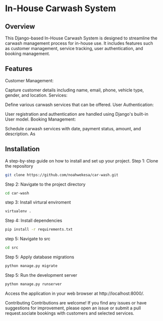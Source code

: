 # In-House Carwash System 

## Overview
This Django-based In-House Carwash System is designed to streamline the carwash management process for in-house use. It includes features such as customer management, service tracking, user authentication, and booking management.
## Features
Customer Management:

Capture customer details including name, email, phone, vehicle type, gender, and location.
Services:

Define various carwash services that can be offered.
User Authentication:

User registration and authentication are handled using Django's built-in User model.
Booking Management:

Schedule carwash services with date, payment status, amount, and description.
As
## Installation
A step-by-step guide on how to install and set up your project. 
Step 1: Clone the repository
```bash
git clone https://github.com/noahwekesa/car-wash.git 
```
Step 2: Navigate to the project directory
```bash
cd car-wash
```
step 3: Install virtural enviroment
```bash
virtualenv .
```
Step 4: Install dependencies

```bash
pip install -r requirements.txt 
```
step 5: Navigate to src
```bash
cd src
```
Step 5: Apply database migrations
```bash
python manage.py migrate 
```
Step 5: Run the development server

```bash
python manage.py runserver
```
Access the application in your web browser at http://localhost:8000/.

Contributing
Contributions are welcome! If you find any issues or have suggestions for improvement, please open an issue or submit a pull request.sociate bookings with customers and selected services.

